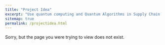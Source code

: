 ```yaml
---
title: "Project Idea"
excerpt: "Use quantum computing and Quantum Algorithms in Supply Chain Optimization Using Big Data Analytics"
sitemap: true
permalink: /projectidea.html
---
```


Sorry, but the page you were trying to view does not exist.
